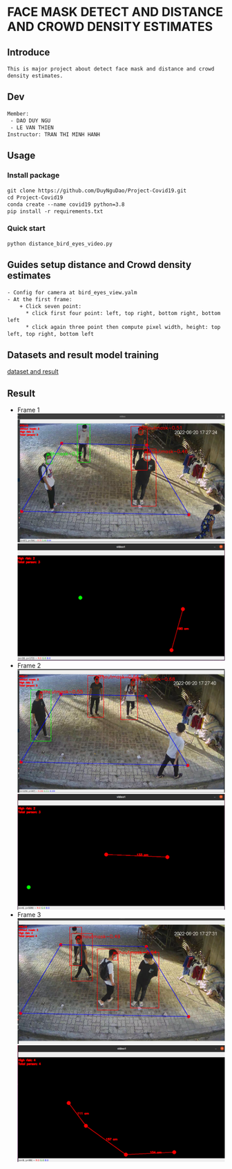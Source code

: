 # FACE MASK DETECT AND DISTANCE AND CROWD DENSITY ESTIMATES
## Introduce
```
This is major project about detect face mask and distance and crowd density estimates.
 ```
 
## Dev
```
Member:
 - DAO DUY NGU
 - LE VAN THIEN
Instructor: TRAN THI MINH HANH
```
## Usage
### Install package
```
git clone https://github.com/DuyNguDao/Project-Covid19.git
cd Project-Covid19
conda create --name covid19 python=3.8
pip install -r requirements.txt
```
### Quick start
```
python distance_bird_eyes_video.py
```
## Guides setup distance and Crowd density estimates
```
- Config for camera at bird_eyes_view.yalm
- At the first frame:
    + Click seven point:
      * click first four point: left, top right, bottom right, bottom left
      * click again three point then compute pixel width, height: top left, top right, bottom left
```
## Datasets and result model training
[dataset and result](https://drive.google.com/drive/folders/1jXLMOPBiPNicfkjhB8cHy3mRZSqjK_IE?usp=sharing)

## Result

* Frame 1
![plot](./image/image1.png)
![plot](./image/bird_eye_view1.png)
* Frame 2
![plot](./image/image2.png)
![plot](./image/bird_eye_view2.png)
* Frame 3
![plot](./image/image3.png)
![plot](./image/bird_eye_view3.png)
